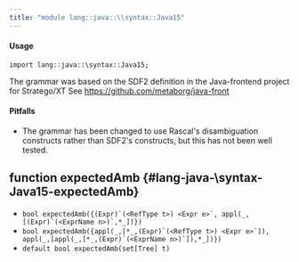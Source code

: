 ```yaml
---
title: "module lang::java::\\syntax::Java15"
---
```


#### Usage

`import lang::java::\syntax::Java15;`


The grammar was based on the SDF2 definition in the  Java-frontend project for Stratego/XT 
See https://github.com/metaborg/java-front

#### Pitfalls

* The grammar has been changed to use Rascal's disambiguation constructs rather than SDF2's constructs,
but this has not been well tested. 


## function expectedAmb {#lang-java-\syntax-Java15-expectedAmb}

* ``bool expectedAmb({(Expr)`(<RefType t>) <Expr e>`, appl(_,[(Expr)`(<ExprName n>)`,*_])})``
* ``bool expectedAmb({appl(_,[*_,(Expr)`(<RefType t>) <Expr e>`]), appl(_,[appl(_,[*_,(Expr)`(<ExprName n>)`]),*_])})``
* ``default bool expectedAmb(set[Tree] t)``

